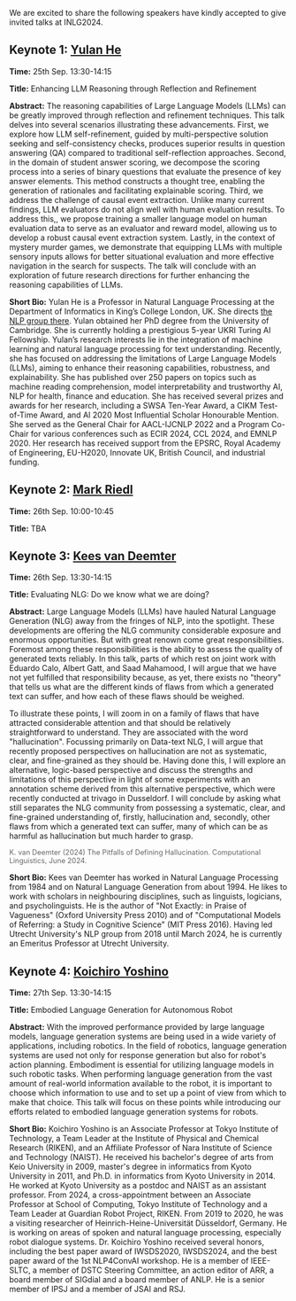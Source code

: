 We are excited to share the following speakers have kindly accepted to give invited talks at INLG2024.

## Keynote 1: [Yulan He](https://sites.google.com/view/yulanhe)

**Time:** 25th Sep. 13:30-14:15

**Title:** Enhancing LLM Reasoning through Reflection and Refinement

**Abstract:** The reasoning capabilities of Large Language Models (LLMs) can be greatly improved through reflection and refinement techniques. This talk delves into several scenarios illustrating these advancements. First, we explore how LLM self-refinement, guided by multi-perspective solution seeking and self-consistency checks, produces superior results in question answering (QA) compared to traditional self-reflection approaches. Second, in the domain of student answer scoring, we decompose the scoring process into a series of binary questions that evaluate the presence of key answer elements. This method constructs a thought tree, enabling the generation of rationales and facilitating explainable scoring. Third, we address the challenge of causal event extraction. Unlike many current findings, LLM evaluators do not align well with human evaluation results. To address this,, we propose training a smaller language model on human evaluation data to serve as an evaluator and reward model, allowing us to develop a robust causal event extraction system. Lastly, in the context of mystery murder games, we demonstrate that equipping LLMs with multiple sensory inputs allows for better situational evaluation and more effective navigation in the search for suspects. The talk will conclude with an exploration of future research directions for further enhancing the reasoning capabilities of LLMs.

**Short Bio:** Yulan He is a Professor in Natural Language Processing at the Department of Informatics in King’s College London, UK. She directs [the NLP group there](https://kclnlp.github.io). Yulan obtained her PhD degree from the University of Cambridge. She is currently holding a prestigious 5-year UKRI Turing AI Fellowship. Yulan’s research interests lie in the integration of machine learning and natural language processing for text understanding. Recently, she has focused on addressing the limitations of Large Language Models (LLMs), aiming to enhance their reasoning capabilities, robustness, and explainability. She has published over 250 papers on topics such as machine reading comprehension, model interpretability and trustworthy AI, NLP for health, finance and education. She has received several prizes and awards for her research, including a SWSA Ten-Year Award, a CIKM Test-of-Time Award, and AI 2020 Most Influential Scholar Honourable Mention. She served as the General Chair for AACL-IJCNLP 2022 and a Program Co-Chair for various conferences such as ECIR 2024, CCL 2024, and EMNLP 2020. Her research has received support from the EPSRC, Royal Academy of Engineering, EU-H2020, Innovate UK, British Council, and industrial funding.


## Keynote 2: [Mark Riedl](https://eilab.gatech.edu/mark-riedl.html)

**Time:** 26th Sep. 10:00-10:45

**Title:** TBA

## Keynote 3: [Kees van Deemter](https://www.uu.nl/medewerkers/CJvanDeemter)

**Time:** 26th Sep. 13:30-14:15

**Title:** Evaluating NLG: Do we know what we are doing?

**Abstract:** Large Language Models (LLMs) have hauled Natural Language Generation (NLG) away from the fringes of NLP, into the spotlight. These developments are offering the NLG community considerable exposure and enormous opportunities. But with great renown come great responsibilities. Foremost among these responsibilities is the ability to assess the quality of generated texts reliably. In this talk, parts of which rest on joint work with Eduardo Calo, Albert Gatt, and Saad Mahamood, I will argue that we have not yet fulfilled that responsibility because, as yet, there exists no "theory" that tells us what are the different kinds of flaws from which a generated text can suffer, and how each of these flaws should be weighed.

To illustrate these points, I will zoom in on a family of flaws that have attracted considerable attention and that should be relatively straightforward to understand. They are associated with the word "hallucination". Focussing primarily on Data-text NLG, I will argue that recently proposed perspectives on hallucination are not as systematic, clear, and fine-grained as they should be. Having done this, I will explore an alternative, logic-based perspective and discuss the strengths and limitations of this perspective in light of some experiments with an annotation scheme derived from this alternative perspective, which were recently conducted at trivago in Dusseldorf. I will conclude by asking what still separates the NLG community from possessing a systematic, clear, and fine-grained understanding of, firstly, hallucination and, secondly, other flaws from which a generated text can suffer, many of which can be as harmful as hallucination but much harder to grasp.

<span style="font-size: 0.8rem; color: #666666">K. van Deemter (2024) The Pitfalls of Defining Hallucination. Computational Linguistics, June 2024.</span>

**Short Bio:** Kees van Deemter has worked in Natural Language Processing from 1984 and on Natural Language Generation from about 1994. He likes to work with scholars in neighbouring disciplines, such as linguists, logicians, and psycholinguists. He is the author of "Not Exactly: in Praise of Vagueness" (Oxford University Press 2010) and of "Computational Models of Referring: a Study in Cognitive Science" (MIT Press 2016). Having led Utrecht University's NLP group from 2018 until March 2024, he is currently an Emeritus Professor at Utrecht University.

## Keynote 4: [Koichiro Yoshino](https://www.pomdp.net/)

**Time:** 27th Sep. 13:30-14:15

**Title:** Embodied Language Generation for Autonomous Robot

**Abstract:** With the improved performance provided by large language models, language generation systems are being used in a wide variety of applications, including robotics. In the field of robotics, language generation systems are used not only for response generation but also for robot's action planning. Embodiment is essential for utilizing language models in such robotic tasks. When performing language generation from the vast amount of real-world information available to the robot, it is important to choose which information to use and to set up a point of view from which to make that choice. This talk will focus on these points while introducing our efforts related to embodied language generation systems for robots.

**Short Bio:** Koichiro Yoshino is an Associate Professor at Tokyo Institute of Technology, a Team Leader at the Institute of Physical and Chemical Research (RIKEN), and an Affiliate Professor of Nara Institute of Science and Technology (NAIST). He received his bachelor's degree of arts from Keio University in 2009, master's degree in informatics from Kyoto University in 2011, and Ph.D. in informatics from Kyoto University in 2014. He worked at Kyoto University as a postdoc and NAIST as an assistant professor. From 2024, a cross-appointment between an Associate Professor at School of Computing, Tokyo Institute of Technology and a Team Leader at Guardian Robot Project, RIKEN. From 2019 to 2020, he was a visiting researcher of Heinrich-Heine-Universität Düsseldorf, Germany. He is working on areas of spoken and natural language processing, especially robot dialogue systems. Dr. Koichiro Yoshino received several honors, including the best paper award of IWSDS2020, IWSDS2024, and the best paper award of the 1st NLP4ConvAI workshop. He is a member of IEEE-SLTC, a member of DSTC Steering Committee, an action editor of ARR, a board member of SIGdial and a board member of ANLP. He is a senior member of IPSJ and a member of JSAI and RSJ.